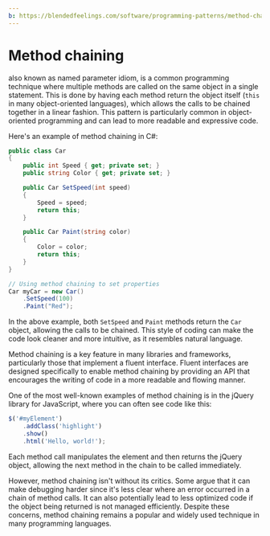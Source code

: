 ```yaml
---
b: https://blendedfeelings.com/software/programming-patterns/method-chaining.md
---
```


# Method chaining
also known as named parameter idiom, is a common programming technique where multiple methods are called on the same object in a single statement. This is done by having each method return the object itself (`this` in many object-oriented languages), which allows the calls to be chained together in a linear fashion. This pattern is particularly common in object-oriented programming and can lead to more readable and expressive code.

Here's an example of method chaining in C#:

```csharp
public class Car
{
    public int Speed { get; private set; }
    public string Color { get; private set; }

    public Car SetSpeed(int speed)
    {
        Speed = speed;
        return this;
    }

    public Car Paint(string color)
    {
        Color = color;
        return this;
    }
}

// Using method chaining to set properties
Car myCar = new Car()
    .SetSpeed(100)
    .Paint("Red");
```

In the above example, both `SetSpeed` and `Paint` methods return the `Car` object, allowing the calls to be chained. This style of coding can make the code look cleaner and more intuitive, as it resembles natural language.

Method chaining is a key feature in many libraries and frameworks, particularly those that implement a fluent interface. Fluent interfaces are designed specifically to enable method chaining by providing an API that encourages the writing of code in a more readable and flowing manner.

One of the most well-known examples of method chaining is in the jQuery library for JavaScript, where you can often see code like this:

```javascript
$('#myElement')
    .addClass('highlight')
    .show()
    .html('Hello, world!');
```

Each method call manipulates the element and then returns the jQuery object, allowing the next method in the chain to be called immediately.

However, method chaining isn't without its critics. Some argue that it can make debugging harder since it's less clear where an error occurred in a chain of method calls. It can also potentially lead to less optimized code if the object being returned is not managed efficiently. Despite these concerns, method chaining remains a popular and widely used technique in many programming languages.